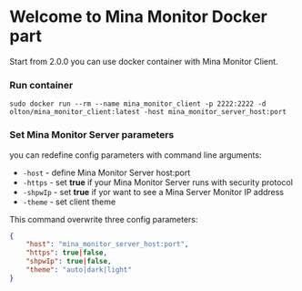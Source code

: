 # Welcome to Mina Monitor Docker part
Start from 2.0.0 you can use docker container with Mina Monitor Client.

### Run container
```shell
sudo docker run --rm --name mina_monitor_client -p 2222:2222 -d olton/mina_monitor_client:latest -host mina_monitor_server_host:port
```

### Set Mina Monitor Server parameters
you can redefine config parameters with command line arguments:
- `-host` - define Mina Monitor Server host:port
- `-https` - set **true** if your Mina Monitor Server runs with security protocol
- `-shpwIp` - set **true** if yor want to see a Mina Server Monitor IP address
- `-theme` - set client theme

This command overwrite three config parameters:

```json
{
    "host": "mina_monitor_server_host:port",
    "https": true|false,
    "shpwIp": true|false,
    "theme": "auto|dark|light"
}
```
